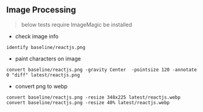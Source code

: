Image Processing
--

> below tests require ImageMagic be installed

- check image info
```commandline
identify baseline/reactjs.png
```

- paint characters on image
```commandline
convert baseline/reactjs.png -gravity Center  -pointsize 120 -annotate 0 "diff" latest/reactjs.png
```

- convert png to webp
```commandline
convert baseline/reactjs.png -resize 348x225 latest/reactjs.webp
convert baseline/reactjs.png -resize 40% latest/reactjs.webp
```
